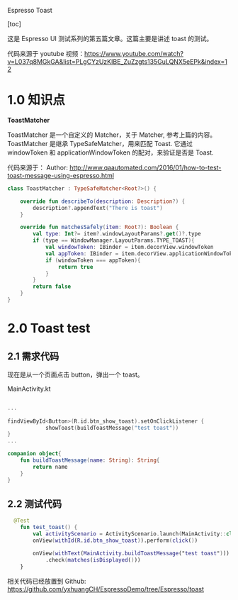 
Espresso Toast

[toc]

这是 Espresso UI 测试系列的第五篇文章。这篇主要是讲述 toast 的测试。

代码来源于 youtube 视频：https://www.youtube.com/watch?v=L037q8MGkGA&list=PLgCYzUzKIBE_ZuZzgts135GuLQNX5eEPk&index=12

# 1.0 知识点

**ToastMatcher**

ToastMatcher 是一个自定义的 Matcher，关于 Matcher, 参考上篇的内容。ToastMatcher 是继承 TypeSafeMatcher，用来匹配 Toast. 它通过  windowToken 和 applicationWindowToken 的配对，来验证是否是 Toast.

代码来源于： Author: http://www.qaautomated.com/2016/01/how-to-test-toast-message-using-espresso.html

```kotlin
class ToastMatcher : TypeSafeMatcher<Root?>() {

    override fun describeTo(description: Description?) {
        description?.appendText("There is toast")
    }

    override fun matchesSafely(item: Root?): Boolean {
        val type: Int?= item?.windowLayoutParams?.get()?.type
        if (type == WindowManager.LayoutParams.TYPE_TOAST){
            val windowToken: IBinder = item.decorView.windowToken
            val appToken: IBinder = item.decorView.applicationWindowToken
            if (windowToken === appToken){
                return true
            }
        }
        return false
    }
}
```


# 2.0 Toast test

## 2.1 需求代码
现在是从一个页面点击 button，弹出一个 toast。


MainActivity.kt

```kotlin

...
   
findViewById<Button>(R.id.btn_show_toast).setOnClickListener {
            showToast(buildToastMessage("test toast"))
}
...

companion object{
    fun buildToastMessage(name: String): String{
        return name
    }
}

```

## 2.2 测试代码

```kotlin
  @Test
    fun test_toast() {
        val activityScenario = ActivityScenario.launch(MainActivity::class.java)
        onView(withId(R.id.btn_show_toast)).perform(click())

        onView(withText(MainActivity.buildToastMessage("test toast"))).inRoot(ToastMatcher())
            .check(matches(isDisplayed()))
    }
```

相关代码已经放置到 Github: https://github.com/yxhuangCH/EspressoDemo/tree/Espresso/toast


